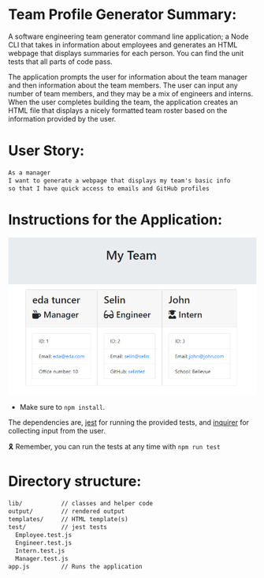 # Team Profile Generator Summary:

A software engineering team generator command line application; a Node CLI that takes in information about employees and generates an HTML webpage that displays summaries for each person. You can find the unit tests that all parts of code pass.

The application prompts the user for information about the team manager and then information about the team members. The user can input any number of team members, and they may be a mix of engineers and interns. When the user completes building the team, the application creates an HTML file that displays a nicely formatted team roster based on the information provided by the user. 

# User Story:
```
As a manager
I want to generate a webpage that displays my team's basic info
so that I have quick access to emails and GitHub profiles
```
# Instructions for the Application:

![Screenshot](./Assets/TeamProfileGenerator-demo.PNG)


* Make sure to `npm install`.

The dependencies are, [jest](https://jestjs.io/) for running the provided tests, and [inquirer](https://www.npmjs.com/package/inquirer) for collecting input from the user.

🎗 Remember, you can run the tests at any time with `npm run test`

# Directory structure:

```
lib/           // classes and helper code
output/        // rendered output
templates/     // HTML template(s)
test/          // jest tests
  Employee.test.js
  Engineer.test.js
  Intern.test.js
  Manager.test.js
app.js         // Runs the application
```

